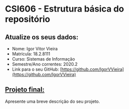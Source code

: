 # **CSI606 - Estrutura básica do repositório**

## Atualize os seus dados:

- Nome: Igor Vitor Vieira
- Matrícula: 18.2.8111
- Curso: Sistemas de Informação
- Semestre/Ano correntes: 2020.2
- Link para o seu GitHub: [https://github.com/IgorVVieira](https://github.com/IgorVVieira)

## [Projeto final:](./Projeto/README.md) 

Apresente uma breve descrição do seu projeto.

